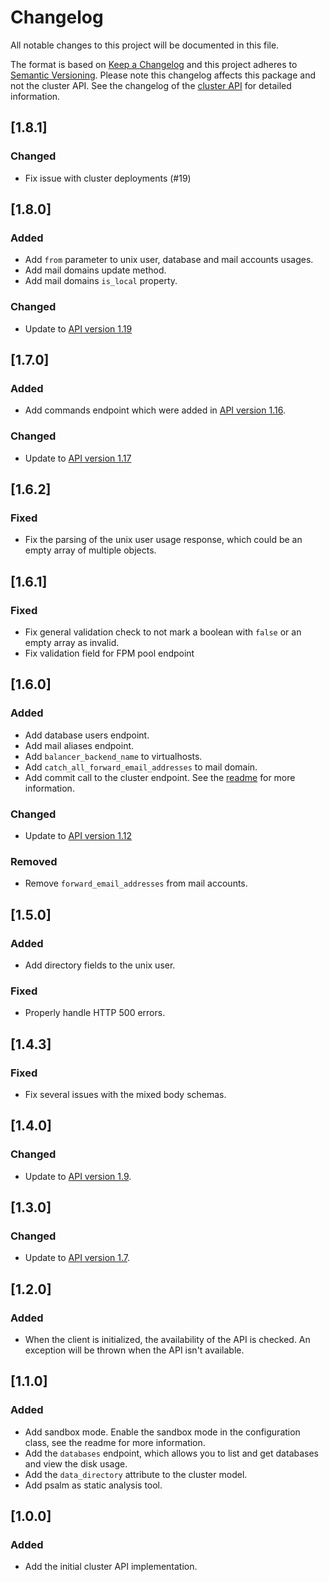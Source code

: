 # Changelog
All notable changes to this project will be documented in this file.

The format is based on [Keep a Changelog](https://keepachangelog.com/en/1.0.0/) and this project adheres to 
[Semantic Versioning](https://semver.org/spec/v2.0.0.html). Please note this changelog affects this package and not the 
cluster API. See the changelog of the [cluster API](https://cluster-api.cyberfusion.nl/redoc#section/Changelog) for 
detailed information.

## [1.8.1]

### Changed

- Fix issue with cluster deployments (#19)

## [1.8.0]

### Added

- Add `from` parameter to unix user, database and mail accounts usages.
- Add mail domains update method.
- Add mail domains `is_local` property.

### Changed

- Update to [API version 1.19](https://cluster-api.cyberfusion.nl/redoc#section/Changelog/1.19-2021-03-12)

## [1.7.0]

### Added

- Add commands endpoint which were added in [API version 1.16](https://cluster-api.cyberfusion.nl/redoc#section/Changelog/1.16-2021-03-05).

### Changed

- Update to [API version 1.17](https://cluster-api.cyberfusion.nl/redoc#section/Changelog/1.17-2021-03-08)

## [1.6.2]

### Fixed

- Fix the parsing of the unix user usage response, which could be an empty array of multiple objects.

## [1.6.1]

### Fixed

- Fix general validation check to not mark a boolean with `false` or an empty array as invalid.
- Fix validation field for FPM pool endpoint

## [1.6.0]

### Added

- Add database users endpoint.
- Add mail aliases endpoint.
- Add `balancer_backend_name` to virtualhosts.
- Add `catch_all_forward_email_addresses` to mail domain.
- Add commit call to the cluster endpoint. See the [readme](readme.md) for more information.

### Changed

- Update to [API version 1.12](https://cluster-api.cyberfusion.nl/redoc#section/Changelog/1.12-2021-02-23)

### Removed

- Remove `forward_email_addresses` from mail accounts.

## [1.5.0]

### Added

- Add directory fields to the unix user.

### Fixed  

- Properly handle HTTP 500 errors.

## [1.4.3]

### Fixed

- Fix several issues with the mixed body schemas.

## [1.4.0]

### Changed

- Update to [API version 1.9](https://cluster-api.cyberfusion.nl/redoc#section/Changelog/1.9-2021-02-01).

## [1.3.0]

### Changed

- Update to [API version 1.7](https://cluster-api.cyberfusion.nl/redoc#section/Changelog/1.7-2021-01-27).

## [1.2.0]

### Added

- When the client is initialized, the availability of the API is checked. An exception will be thrown when the API isn't 
  available.

## [1.1.0]

### Added

- Add sandbox mode. Enable the sandbox mode in the configuration class, see the readme for more information.
- Add the `databases` endpoint, which allows you to list and get databases and view the disk usage.
- Add the `data_directory` attribute to the cluster model.
- Add psalm as static analysis tool.

## [1.0.0]

### Added

- Add the initial cluster API implementation.
